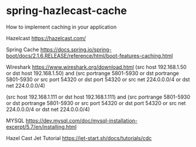 # spring-hazlecast-cache
How to implement caching in your application

Hazelcast
https://hazelcast.com/

Spring Cache
https://docs.spring.io/spring-boot/docs/2.1.6.RELEASE/reference/html/boot-features-caching.html


Wireshark
https://www.wireshark.org/download.html
(src host 192.168.1.50 or dst host 192.168.1.50) and (src portrange 5801-5930 or dst  portrange 5801-5930 or src port 54320 or dst port 54320 or src net 224.0.0.0/4 or dst net 224.0.0.0/4)

(src host 192.168.1.111 or dst host 192.168.1.111) and (src portrange 5801-5930 or dst  portrange 5801-5930 or src port 54320 or dst port 54320 or src net 224.0.0.0/4 or dst net 224.0.0.0/4)

MYSQL
https://dev.mysql.com/doc/mysql-installation-excerpt/5.7/en/installing.html



Hazel Cast Jet Tutorial
https://jet-start.sh/docs/tutorials/cdc
